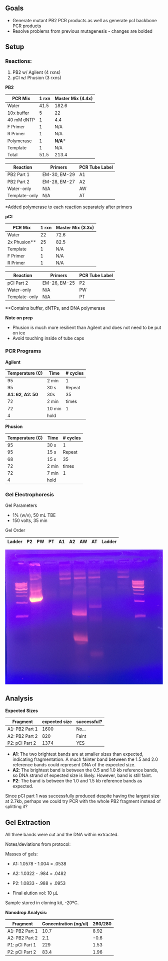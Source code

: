 ## Goals

- Generate mutant PB2 PCR products as well as generate pcI backbone PCR products
- Resolve problems from previous mutagenesis - changes are bolded

## Setup

### Reactions:

1. PB2 w/ Agilent (4 rxns)
2. pCI w/ Phusion (3 rxns)

**PB2**

| PCR Mix    | 1 rxn | Master Mix (4.4x) |
|------------|-------|-------------------|
| Water      | 41.5  | 182.6             |
| 10x buffer | 5     | 22                |
| 40 mM dNTP | 1     | 4.4               |
| F Primer   | 1     | N/A               |
| R Primer   | 1     | N/A               |
| Polymerase | 1     | **N/A***               |
| Template   | 1     | N/A               |
| Total      | 51.5  | 213.4             |

| Reaction      | Primers      | PCR Tube Label |
|---------------|--------------|----------------|
| PB2 Part 1    | EM-30, EM-29 | A1             |
| PB2 Part 2    | EM-28, EM-27 | A2             |
| Water-only    | N/A          | AW             |
| Template-only | N/A          | AT             |

*Added polymerase to each reaction separately after primers

**pCI**

| PCR Mix    | 1 rxn | Master Mix (3.3x) |
|------------|-------|-------------------|
| Water      | 22    | 72.6              |
| 2x Phusion** | 25    | 82.5               |
| Template   | 1     | N/A               |
| F Primer   | 1     | N/A               |
| R Primer   | 1     | N/A               |

| Reaction      | Primers      | PCR Tube Label |
|---------------|--------------|----------------|
| pCI Part 2    | EM-26, EM-25 | P2             |
| Water-only    | N/A          | PW             |
| Template-only | N/A          | PT             |

**Contains buffer, dNTPs, and DNA polymerase

**Note on prep**
- Phusion is much more resilient than Agilent and does not need to be put on ice
- Avoid touching inside of tube caps

### PCR Programs

**Agilent**

| Temperature (C)      | Time           | # cycles |
|----------------------|----------------|----------|
| 95                   | 2 min          | 1        |
| 95                   | 30 s           | Repeat   |
| **A1: 62, A2: 50**       | 30s            | 35       |
| 72                   | 2 min          | times    |
| 72                   | 10 min         | 1        |
| 4                    | hold           |          |

**Phusion**

| Temperature (C) | Time            | # cycles |
|-----------------|-----------------|----------|
| 95              | 30 s            | 1        |
| 95              | 15 s            | Repeat   |
| 68              | 15 s            | 35       |
| 72              | 2 min           | times    |
| 72              | 7 min           | 1        |
| 4               | hold            |          |

### Gel Electrophoresis

Gel Parameters
- 1% (w/v), 50 mL TBE
- 150 volts, 35 min

Gel Order

| Ladder | P2 | PW | PT | A1 | A2 | AW | AT | Ladder |
|--------|----|----|----|----|----|----|----|--------|

![gel](./20160903-mutagenesis-2.JPG)

## Analysis

**Expected Sizes**

| Fragment        | expected size | successful?|
|-----------------|---------------|------------|
| A1: PB2 Part 1  | 1600          | No...      |
| A2: PB2 Part 2  | 820           | Faint      |
| P2: pCI Part 2  | 1374          | YES       |

- **A1**: The two brightest bands are at smaller sizes than expected, indicating fragmentation. A much fainter band between the 1.5 and 2.0 reference bands could represent DNA of the expected size.
- **A2**: The brightest band is between the 0.5 and 1.0 kb reference bands, so DNA strand of expected size is likely. However, band is still faint.
- **P2**: The band is between the 1.0 and 1.5 kb reference bands as expected.

Since pCI part 1 was successfully produced despite having the largest size at 2.7kb, perhaps we could try PCR with the whole PB2 fragment instead of splitting it?

## Gel Extraction

All three bands were cut and the DNA within extracted.

Notes/deviations from protocol:

Masses of gels:
- A1: 1.0578 - 1.004 = .0538
- A2: 1.0322 - .984 = .0482
- P2: 1.0833 - .988 = .0953

- Final elution vol: 10 µL

Sample stored in cloning kit, -20ºC.

**Nanodrop Analysis:**

| Fragment        | Concentration (ng/ul)| 260/280|
|-----------------|---------------|------------|
| A1: PB2 Part 1  | 10.7       | 8.92    |
| A2: PB2 Part 2  |2.1           | -0.6     |
| P1: pCI Part 1  | 229         | 1.53       |
| P2: pCI Part 2  | 83.4          | 1.96       |
